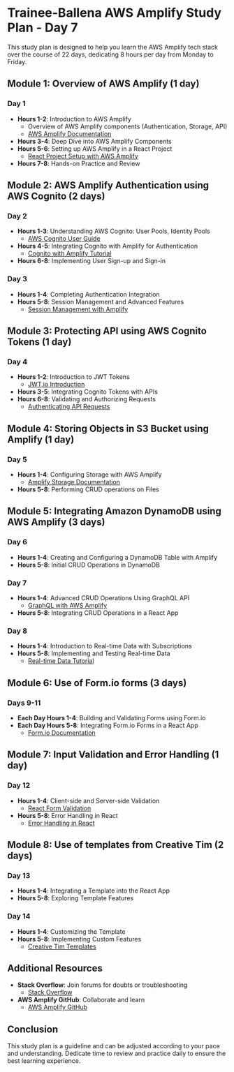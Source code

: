 ﻿# Trainee-Ballena AWS Amplify Study Plan - Day 7

This study plan is designed to help you learn the AWS Amplify tech stack over the course of 22 days, dedicating 8 hours per day from Monday to Friday.

## Module 1: Overview of AWS Amplify (1 day)

### Day 1
- **Hours 1-2**: Introduction to AWS Amplify
  - Overview of AWS Amplify components (Authentication, Storage, API)
  - [AWS Amplify Documentation](https://docs.amplify.aws/)
- **Hours 3-4**: Deep Dive into AWS Amplify Components
- **Hours 5-6**: Setting up AWS Amplify in a React Project
  - [React Project Setup with AWS Amplify](https://aws.amazon.com/getting-started/hands-on/build-react-app-amplify-graphql/)
- **Hours 7-8**: Hands-on Practice and Review

## Module 2: AWS Amplify Authentication using AWS Cognito (2 days)

### Day 2
- **Hours 1-3**: Understanding AWS Cognito: User Pools, Identity Pools
  - [AWS Cognito User Guide](https://docs.aws.amazon.com/cognito/latest/developerguide/what-is-amazon-cognito.html)
- **Hours 4-5**: Integrating Cognito with Amplify for Authentication
  - [Cognito with Amplify Tutorial](https://www.youtube.com/watch?v=_2LLXnUdUIc)
- **Hours 6-8**: Implementing User Sign-up and Sign-in

### Day 3
- **Hours 1-4**: Completing Authentication Integration
- **Hours 5-8**: Session Management and Advanced Features
  - [Session Management with Amplify](https://docs.amplify.aws/lib/auth/manageusers/q/platform/js/)

## Module 3: Protecting API using AWS Cognito Tokens (1 day)

### Day 4
- **Hours 1-2**: Introduction to JWT Tokens
  - [JWT.io Introduction](https://jwt.io/introduction/)
- **Hours 3-5**: Integrating Cognito Tokens with APIs
- **Hours 6-8**: Validating and Authorizing Requests
  - [Authenticating API Requests](https://aws.amazon.com/premiumsupport/knowledge-center/cognito-user-pools-identity-pools/)

## Module 4: Storing Objects in S3 Bucket using Amplify (1 day)

### Day 5
- **Hours 1-4**: Configuring Storage with AWS Amplify
  - [Amplify Storage Documentation](https://docs.amplify.aws/lib/storage/getting-started/q/platform/js/)
- **Hours 5-8**: Performing CRUD operations on Files

## Module 5: Integrating Amazon DynamoDB using AWS Amplify (3 days)

### Day 6
- **Hours 1-4**: Creating and Configuring a DynamoDB Table with Amplify
- **Hours 5-8**: Initial CRUD Operations in DynamoDB

### Day 7
- **Hours 1-4**: Advanced CRUD Operations Using GraphQL API
  - [GraphQL with AWS Amplify](https://docs.amplify.aws/cli/graphql-transformer/overview/)
- **Hours 5-8**: Integrating CRUD Operations in a React App

### Day 8
- **Hours 1-4**: Introduction to Real-time Data with Subscriptions
- **Hours 5-8**: Implementing and Testing Real-time Data
  - [Real-time Data Tutorial](https://www.youtube.com/watch?v=VGerk8hrP9U)

## Module 6: Use of Form.io forms (3 days)

### Days 9-11
- **Each Day Hours 1-4**: Building and Validating Forms using Form.io
- **Each Day Hours 5-8**: Integrating Form.io Forms in a React App
  - [Form.io Documentation](https://help.form.io/userguide/#introduction)

## Module 7: Input Validation and Error Handling (1 day)

### Day 12
- **Hours 1-4**: Client-side and Server-side Validation
  - [React Form Validation](https://reactjs.org/docs/forms.html#validation)
- **Hours 5-8**: Error Handling in React
  - [Error Handling in React](https://reactjs.org/blog/2017/07/26/error-handling-in-react-16.html)

## Module 8: Use of templates from Creative Tim (2 days)

### Day 13
- **Hours 1-4**: Integrating a Template into the React App
- **Hours 5-8**: Exploring Template Features

### Day 14
- **Hours 1-4**: Customizing the Template
- **Hours 5-8**: Implementing Custom Features
  - [Creative Tim Templates](https://www.creative-tim.com/templates/free)

## Additional Resources
- **Stack Overflow**: Join forums for doubts or troubleshooting
  - [Stack Overflow](https://stackoverflow.com/)
- **AWS Amplify GitHub**: Collaborate and learn
  - [AWS Amplify GitHub](https://github.com/aws-amplify/amplify-js)

## Conclusion
This study plan is a guideline and can be adjusted according to your pace and understanding. Dedicate time to review and practice daily to ensure the best learning experience.
